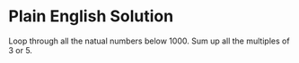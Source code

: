 # Plain English Solution
Loop through all the natual numbers below 1000.
Sum up all the multiples of 3 or 5.

